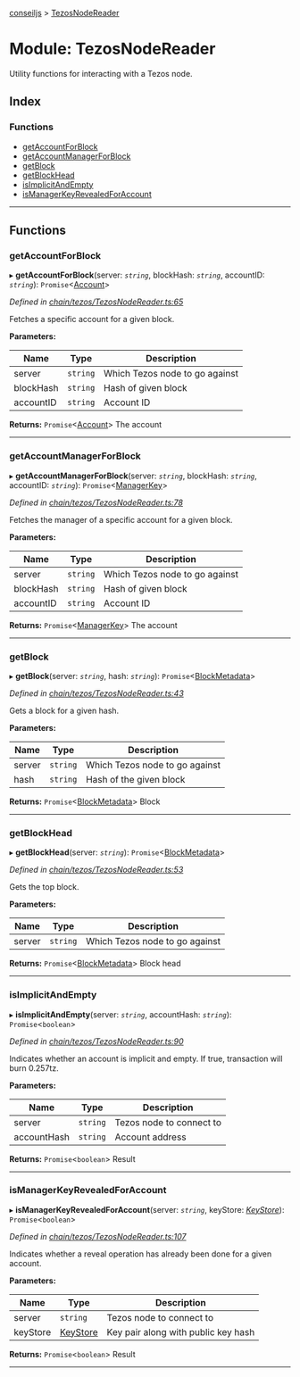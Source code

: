 [conseiljs](../README.md) > [TezosNodeReader](../modules/tezosnodereader.md)

# Module: TezosNodeReader

Utility functions for interacting with a Tezos node.

## Index

### Functions

* [getAccountForBlock](tezosnodereader.md#getaccountforblock)
* [getAccountManagerForBlock](tezosnodereader.md#getaccountmanagerforblock)
* [getBlock](tezosnodereader.md#getblock)
* [getBlockHead](tezosnodereader.md#getblockhead)
* [isImplicitAndEmpty](tezosnodereader.md#isimplicitandempty)
* [isManagerKeyRevealedForAccount](tezosnodereader.md#ismanagerkeyrevealedforaccount)

---

## Functions

<a id="getaccountforblock"></a>

###  getAccountForBlock

▸ **getAccountForBlock**(server: *`string`*, blockHash: *`string`*, accountID: *`string`*): `Promise`<[Account](../interfaces/account.md)>

*Defined in [chain/tezos/TezosNodeReader.ts:65](https://github.com/Cryptonomic/ConseilJS/blob/b4f6349/src/chain/tezos/TezosNodeReader.ts#L65)*

Fetches a specific account for a given block.

**Parameters:**

| Name | Type | Description |
| ------ | ------ | ------ |
| server | `string` |  Which Tezos node to go against |
| blockHash | `string` |  Hash of given block |
| accountID | `string` |  Account ID |

**Returns:** `Promise`<[Account](../interfaces/account.md)>
The account

___
<a id="getaccountmanagerforblock"></a>

###  getAccountManagerForBlock

▸ **getAccountManagerForBlock**(server: *`string`*, blockHash: *`string`*, accountID: *`string`*): `Promise`<[ManagerKey](../interfaces/managerkey.md)>

*Defined in [chain/tezos/TezosNodeReader.ts:78](https://github.com/Cryptonomic/ConseilJS/blob/b4f6349/src/chain/tezos/TezosNodeReader.ts#L78)*

Fetches the manager of a specific account for a given block.

**Parameters:**

| Name | Type | Description |
| ------ | ------ | ------ |
| server | `string` |  Which Tezos node to go against |
| blockHash | `string` |  Hash of given block |
| accountID | `string` |  Account ID |

**Returns:** `Promise`<[ManagerKey](../interfaces/managerkey.md)>
The account

___
<a id="getblock"></a>

###  getBlock

▸ **getBlock**(server: *`string`*, hash: *`string`*): `Promise`<[BlockMetadata](../interfaces/blockmetadata.md)>

*Defined in [chain/tezos/TezosNodeReader.ts:43](https://github.com/Cryptonomic/ConseilJS/blob/b4f6349/src/chain/tezos/TezosNodeReader.ts#L43)*

Gets a block for a given hash.

**Parameters:**

| Name | Type | Description |
| ------ | ------ | ------ |
| server | `string` |  Which Tezos node to go against |
| hash | `string` |  Hash of the given block |

**Returns:** `Promise`<[BlockMetadata](../interfaces/blockmetadata.md)>
Block

___
<a id="getblockhead"></a>

###  getBlockHead

▸ **getBlockHead**(server: *`string`*): `Promise`<[BlockMetadata](../interfaces/blockmetadata.md)>

*Defined in [chain/tezos/TezosNodeReader.ts:53](https://github.com/Cryptonomic/ConseilJS/blob/b4f6349/src/chain/tezos/TezosNodeReader.ts#L53)*

Gets the top block.

**Parameters:**

| Name | Type | Description |
| ------ | ------ | ------ |
| server | `string` |  Which Tezos node to go against |

**Returns:** `Promise`<[BlockMetadata](../interfaces/blockmetadata.md)>
Block head

___
<a id="isimplicitandempty"></a>

###  isImplicitAndEmpty

▸ **isImplicitAndEmpty**(server: *`string`*, accountHash: *`string`*): `Promise`<`boolean`>

*Defined in [chain/tezos/TezosNodeReader.ts:90](https://github.com/Cryptonomic/ConseilJS/blob/b4f6349/src/chain/tezos/TezosNodeReader.ts#L90)*

Indicates whether an account is implicit and empty. If true, transaction will burn 0.257tz.

**Parameters:**

| Name | Type | Description |
| ------ | ------ | ------ |
| server | `string` |  Tezos node to connect to |
| accountHash | `string` |  Account address |

**Returns:** `Promise`<`boolean`>
Result

___
<a id="ismanagerkeyrevealedforaccount"></a>

###  isManagerKeyRevealedForAccount

▸ **isManagerKeyRevealedForAccount**(server: *`string`*, keyStore: *[KeyStore](../interfaces/keystore.md)*): `Promise`<`boolean`>

*Defined in [chain/tezos/TezosNodeReader.ts:107](https://github.com/Cryptonomic/ConseilJS/blob/b4f6349/src/chain/tezos/TezosNodeReader.ts#L107)*

Indicates whether a reveal operation has already been done for a given account.

**Parameters:**

| Name | Type | Description |
| ------ | ------ | ------ |
| server | `string` |  Tezos node to connect to |
| keyStore | [KeyStore](../interfaces/keystore.md) |  Key pair along with public key hash |

**Returns:** `Promise`<`boolean`>
Result

___

